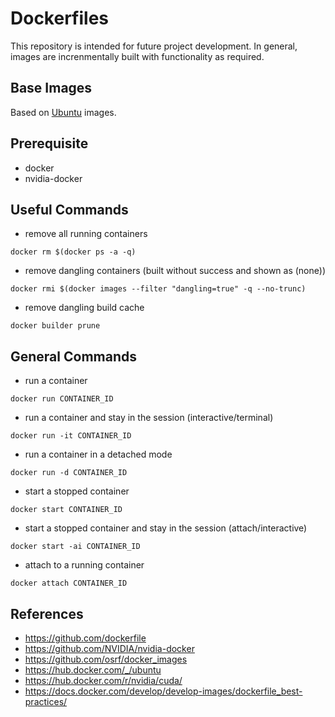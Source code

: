 # Dockerfiles
This repository is intended for future project development.
In general, images are increnmentally built with functionality as required.

## Base Images
Based on [Ubuntu](https://hub.docker.com//ubuntu/) images.

## Prerequisite
* docker
* nvidia-docker

## Useful Commands
* remove all running containers
```
docker rm $(docker ps -a -q)
```
* remove dangling containers (built without success and shown as (none))
```
docker rmi $(docker images --filter "dangling=true" -q --no-trunc)
```
* remove dangling build cache
```
docker builder prune
```
## General Commands
* run a container
```
docker run CONTAINER_ID
```
* run a container and stay in the session (interactive/terminal)
```
docker run -it CONTAINER_ID
```
* run a container in a detached mode
```
docker run -d CONTAINER_ID
```
* start a stopped container
```
docker start CONTAINER_ID
```
* start a stopped container and stay in the session (attach/interactive)
```
docker start -ai CONTAINER_ID
```
* attach to a running container
```
docker attach CONTAINER_ID
```

## References
* https://github.com/dockerfile
* https://github.com/NVIDIA/nvidia-docker
* https://github.com/osrf/docker_images
* https://hub.docker.com/_/ubuntu
* https://hub.docker.com/r/nvidia/cuda/
* https://docs.docker.com/develop/develop-images/dockerfile_best-practices/
